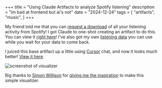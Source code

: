 +++
title = "Using Claude Artifacts to analyze Spotify listening"
description = "im bad at frontend but ai's not"
date = "2024-12-24"
tags = [
  "artifacts",
  "music",
]
+++

My friend told me that you can [request a download](https://www.spotify.com/us/account/privacy/) of all your listening activity from Spotify! I got Claude to one-shot creating an artifact to do this. You can view it [right here](/artifacts/listening/base-activity.html)! I've also got my own <a href=/artifacts/listening/my-spotify-data.json download>listening data</a> you can use while you wait for your data to come back.

I juiced this base artifact up a little using [Cursor](https://www.cursor.com/) chat, and now it looks much better! [View it here](/artifacts/listening/activity.html).

![screenshot of visualizer](/artifacts/listening/screenshot.png)

Big thanks to [Simon Willison](https://simonwillison.net/) for [giving me the inspiration](https://simonwillison.net/2024/Oct/21/claude-artifacts/) to make this simple visualizer.
